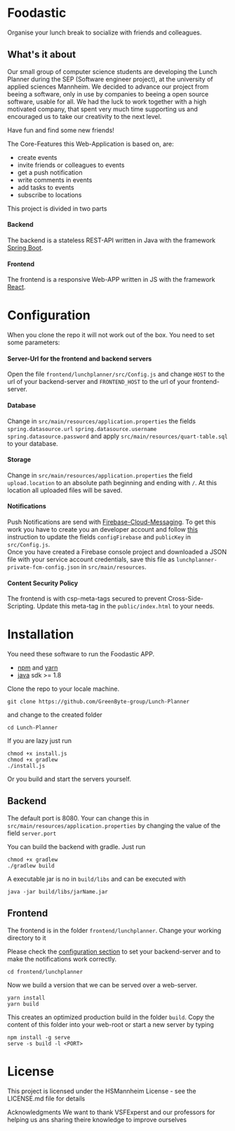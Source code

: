 
# Foodastic
Organise your lunch break to socialize with friends and colleagues.

## What's it about
Our small group of computer science students are developing the Lunch Planner
during the SEP (Software engineer project), at the university of applied sciences Mannheim.
We decided to advance our project from beeing a software, only in use by companies to beeing a
open source software, usable for all. We had the luck to work together with a high motivated 
company, that spent very much time supporting us and
encouraged us to take our creativity to the next level.

Have fun and find some new friends!

The Core-Features this Web-Application is based on, are:
- create events
- invite friends or colleagues to events
- get a push notification 
- write comments in events
- add tasks to events
- subscribe to locations

This project is divided in two parts
#### Backend
The backend is a stateless REST-API written in Java with the framework [Spring Boot](https://spring.io/projects/spring-boot).
   
#### Frontend
The frontend is a responsive Web-APP written in JS with the framework [React](https://reactjs.org).

# Configuration
When you clone the repo it will not work out of the box. You need to set some parameters:

#### Server-Url for the frontend and backend servers
Open the file `frontend/lunchplanner/src/Config.js` and change `HOST` to the url of your 
backend-server and `FRONTEND_HOST` to the url of your frontend-server.

#### Database
Change in `src/main/resources/application.properties` the fields `spring.datasource.url` `spring.datasource.username` `spring.datasource.password` and apply `src/main/resources/quart-table.sql` to your database.

#### Storage 
Change in `src/main/resources/application.properties` the field `upload.location` to an absolute path beginning and ending with `/`.
At this location all uploaded files will be saved.

#### Notifications
Push Notifications are send with [Firebase-Cloud-Messaging](https://firebase.google.com/docs/cloud-messaging/).
To get this work you have to create you an developer account and follow [this](https://firebase.google.com/docs/web/setup)
instruction to update the fields `configFirebase` and `publicKey` in `src/Config.js`.   
Once you have created a Firebase console project and downloaded a JSON file with your service account credentials, save this file as `lunchplanner-private-fcm-config.json` in `src/main/resources`.

#### Content Security Policy
The frontend is with csp-meta-tags secured to prevent Cross-Side-Scripting. Update this meta-tag
in the `public/index.html` to your needs.

# Installation
You need these software to run the Foodastic APP.
- [npm](https://www.npmjs.com/) and [yarn](https://yarnpkg.com/lang/en/)
- [java](http://www.oracle.com/technetwork/java/javase/downloads/index.html) sdk >= 1.8

Clone the repo to your locale machine.
```
git clone https://github.com/GreenByte-group/Lunch-Planner
```
and change to the created folder
```
cd Lunch-Planner
```

If you are lazy just run 
```
chmod +x install.js
chmod +x gradlew
./install.js
```

Or you build and start the servers yourself.
## Backend
The default port is 8080. Your can change this in `src/main/resources/application.properties` by 
changing the value of the field `server.port`
   
You can build the backend with gradle. Just run
```
chmod +x gradlew
./gradlew build
```
A executable jar is no in `build/libs` and can be executed with 
```
java -jar build/libs/jarName.jar
```

## Frontend
The frontend is in the folder `frontend/lunchplanner`. Change your working directory to it

Please check the [configuration section](#Configuration) to set your backend-server and to make the notifications work correctly.

```
cd frontend/lunchplanner
```
Now we build a version that we can be served over a web-server.
```
yarn install
yarn build
```
This creates an optimized production build in the folder `build`.
Copy the content of this folder into your web-root or start a new server by typing
```
npm install -g serve
serve -s build -l <PORT>
```

# License
This project is licensed under the HSMannheim License - see the LICENSE.md file for details

Acknowledgments
We want to thank VSFExperst and our professors
for helping us ans sharing theire knowledge to improve ourselves
